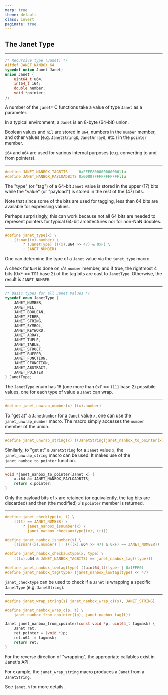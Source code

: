 ```yaml
---
marp: true
theme: default
class: invert
paginate: true
---
```


## The Janet Type

---

```c
/* Recursive type (Janet) */
#ifdef JANET_NANBOX_64
typedef union Janet Janet;
union Janet {
    uint64_t u64;
    int64_t i64;
    double number;
    void *pointer;
};
```

A number of the `janet*` C functions take a value of type `Janet` as a parameter.

In a typical environment, a `Janet` is an 8-byte (64-bit) union.

Boolean values and `nil` are stored in `u64`, numbers in the `number` member, and other values (e.g. `JanetString`s, `JanetArray`s, etc.) in the `pointer` member.

`i64` and `u64` are used for various internal purposes (e.g. converting to and from pointers).

---

```c
#define JANET_NANBOX_TAGBITS     0xFFFF800000000000llu
#define JANET_NANBOX_PAYLOADBITS 0x00007FFFFFFFFFFFllu
```

The "type" (or "tag") of a 64-bit `Janet` value is stored in the upper (17) bits while the "value" (or "payload") is stored in the rest of the (47) bits.

Note that since some of the bits are used for tagging, less than 64 bits are available for expressing values.

Perhaps surprisingly, this can work because not all 64 bits are needed to represent pointers for typical 64-bit architectures nor for non-NaN doubles.

---

```c
#define janet_type(x) \
    (isnan((x).number) \
        ? (JanetType) (((x).u64 >> 47) & 0xF) \
        : JANET_NUMBER)
```

One can determine the type of a `Janet` value via the `janet_type` macro.

A check for `NaN` is done on `x`'s `number` member, and if true, the rightmost 4 bits (0xF == 1111 base 2) of the tag bits are cast to `JanetType`.  Otherwise, the result is `JANET_NUMBER`.

---

```c
/* Basic types for all Janet Values */
typedef enum JanetType {
    JANET_NUMBER,
    JANET_NIL,
    JANET_BOOLEAN,
    JANET_FIBER,
    JANET_STRING,
    JANET_SYMBOL,
    JANET_KEYWORD,
    JANET_ARRAY,
    JANET_TUPLE,
    JANET_TABLE,
    JANET_STRUCT,
    JANET_BUFFER,
    JANET_FUNCTION,
    JANET_CFUNCTION,
    JANET_ABSTRACT,
    JANET_POINTER
} JanetType;
```

The `JanetType` enum has 16 (one more than `0xF` == `1111` base 2) possibile values, one for each type of value a `Janet` can wrap.

---

```c
#define janet_unwrap_number(x) ((x).number)
```


To "get at" a `JanetNumber` for a `Janet` value `x`, one can use the `janet_unwrap_number` macro.  The macro simply accesses the `number` member of the union.

---

```c
#define janet_unwrap_string(x) ((JanetString)janet_nanbox_to_pointer(x))
```

Similarly, to "get at" a `JanetString` for a `Janet` value `x`, the `janet_unwrap_string` macro can be used.  It makes use of the `janet_nanbox_to_pointer` function.

---

```c
void *janet_nanbox_to_pointer(Janet x) {
    x.i64 &= JANET_NANBOX_PAYLOADBITS;
    return x.pointer;
}
```

Only the payload bits of `x` are retained (or equivalently, the tag bits are discarded) and then (the modified) `x`'s `pointer` member is returned.

---

```c
#define janet_checktype(x, t) \
    (((t) == JANET_NUMBER) \
        ? janet_nanbox_isnumber(x) \
        : janet_nanbox_checkauxtype((x), (t)))

#define janet_nanbox_isnumber(x) \
    (!isnan((x).number) || ((((x).u64 >> 47) & 0xF) == JANET_NUMBER))

#define janet_nanbox_checkauxtype(x, type) \
    (((x).u64 & JANET_NANBOX_TAGBITS) == janet_nanbox_tag((type)))

#define janet_nanbox_lowtag(type) ((uint64_t)(type) | 0x1FFF0)
#define janet_nanbox_tag(type) (janet_nanbox_lowtag(type) << 47)
```

`janet_checktype` can be used to check if a `Janet` is wrapping a specific `JanetType` (e.g. `JanetString`).

---

```c
#define janet_wrap_string(s) janet_nanbox_wrap_c((s), JANET_STRING)

#define janet_nanbox_wrap_c(p, t) \
    janet_nanbox_from_cpointer((p), janet_nanbox_tag(t))

Janet janet_nanbox_from_cpointer(const void *p, uint64_t tagmask) {
    Janet ret;
    ret.pointer = (void *)p;
    ret.u64 |= tagmask;
    return ret;
}
```

For the reverse direction of "wrapping", the appropriate callables exist in Janet's API.

For example, the `janet_wrap_string` macro produces a `Janet` from a `JanetString`.

See `janet.h` for more details.


